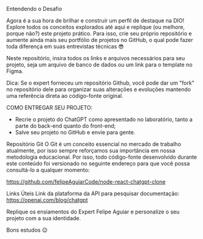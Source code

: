 Entendendo o Desafio
 
Agora é a sua hora de brilhar e construir um perfil de destaque na DIO! Explore todos os conceitos explorados até aqui e replique (ou melhore, porque não?) este projeto prático. Para isso, crie seu próprio repositório e aumente ainda mais seu portfólio de projetos no GitHub, o qual pode fazer toda diferença em suas entrevistas técnicas 😎
 
Neste repositório, insira todos os links e arquivos necessários para seu projeto, seja um arquivo de banco de dados ou um link para o template no Figma.
 
Dica: Se o expert forneceu um repositório Github, você pode dar um "fork" no repositório dele para organizar suas alterações e evoluções mantendo uma referência direta ao código-fonte original.
 
 
COMO ENTREGAR SEU PROJETO:
- Recrie o projeto do ChatGPT como apresentado no laboratório, tanto a parte do back-end quanto do front-end;
- Salve seu projeto no GitHub e envie para gente.

Repositório Git
O Git é um conceito essencial no mercado de trabalho atualmente, por isso sempre reforçamos sua importância em nossa metodologia educacional. Por isso, todo código-fonte desenvolvido durante este conteúdo foi versionado no seguinte endereço para que você possa consultá-lo a qualquer momento:
 
https://github.com/felipeAguiarCode/node-react-chatgpt-clone

Links Úteis 
Link da plataforma da API para pesquisar documentação: https://openai.com/blog/chatgpt

 

Replique os ensiamentos do Expert Felipe Aguiar e personalize o seu projeto com a sua identidade. 
 
Bons estudos 😉
